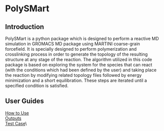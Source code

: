 # PolySMart
## Introduction
PolySMart is a python package which is designed to perform a reactive MD simulation in GROMACS MD package using MARTINI coarse-grain forcefield. It is specially designed to perform polymerization and crosslinking process in order to generate the topology of the resulting structure at any stage of the reaction. 
The algorithm utilized in this code package is based on exploring the system for the species that can react (with the conditions which had been defined by the user) and taking place the reaction by modifying related topology files followed by energy minimization and a short equilibration. These steps are iterated until a specified condition is satisfied.

## User Guides
[How to Use](https://github.com/mmousavifard/PolySMart/wiki/How-to-Use)\
[Outputs](https://github.com/mmousavifard/PolySMart/wiki/Outputs)\
[Test Case](https://github.com/mmousavifard/PolySMart/wiki/Test-Case)\
